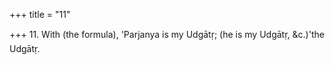 +++
title = "11"

+++
11. With (the formula), 'Parjanya is my Udgātṛ; (he is my Udgātṛ, &c.)'the Udgātṛ.

